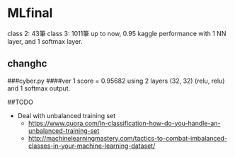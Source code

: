 # MLfinal
class 2: 43筆
class 3: 1011筆
up to now, 0.95 kaggle performance with 1 NN layer, and 1 softmax layer. 

## changhc
###cyber.py
####ver 1
score = 0.95682 using 2 layers (32, 32) (relu, relu) and 1 softmax output.

##TODO
* Deal with unbalanced training set
	* https://www.quora.com/In-classification-how-do-you-handle-an-unbalanced-training-set
	* http://machinelearningmastery.com/tactics-to-combat-imbalanced-classes-in-your-machine-learning-dataset/
